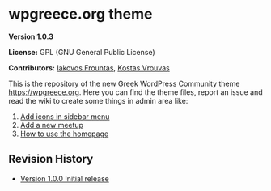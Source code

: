 # wpgreece.org theme

<strong>Version 1.0.3</strong>

<strong>License:</strong> GPL (GNU General Public License)

<strong>Contributors:</strong> <a href="https://github.com/ifrountas">Iakovos Frountas</a>, <a href="https://github.com/kosvrouvas">Kostas Vrouvas</a>

This is the repository of the new Greek WordPress Community theme https://wpgreece.org. Here you can find the theme files, report an issue and read the wiki to create some things in admin area like:

1. <a href="https://github.com/wpgreece/wpgreece-theme/wiki/Add-icons-in-sidebar-menu">Add icons in sidebar menu</a>
2. <a href="https://github.com/wpgreece/wpgreece-theme/wiki/Adding-a-new-meetup">Add a new meetup</a>
3. <a href="https://github.com/wpgreece/wpgreece-theme/wiki/Using-the-homepage">How to use the homepage</a>


## Revision History

<ul><li> <a href="https://github.com/wpgreece/wpgreece-theme/releases/tag/V1.0">Version 1.0.0 Initial release</a></li></ul>


